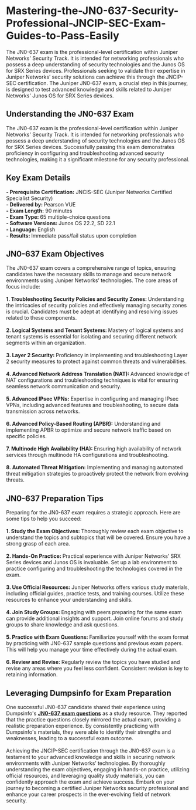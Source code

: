 # Mastering-the-JN0-637-Security-Professional-JNCIP-SEC-Exam-Guides-to-Pass-Easily
The JN0-637 exam is the professional-level certification within Juniper Networks' Security Track. It is intended for networking professionals who possess a deep understanding of security technologies and the Junos OS for SRX Series devices.
Professionals seeking to validate their expertise in Juniper Networks’ security solutions can achieve this through the JNCIP-SEC certification. The Juniper JN0-637 exam, a crucial step in this journey, is designed to test advanced knowledge and skills related to Juniper Networks' Junos OS for SRX Series devices.&nbsp;<br />
<h2>
	Understanding the JN0-637 Exam
</h2>
The JN0-637 exam is the professional-level certification within Juniper Networks' Security Track. It is intended for networking professionals who possess a deep understanding of security technologies and the Junos OS for SRX Series devices. Successfully passing this exam demonstrates proficiency in configuring and troubleshooting advanced security technologies, making it a significant milestone for any security professional.<br />
<h2>
	Key Exam Details
</h2>
<strong>- Prerequisite Certification:</strong> JNCIS-SEC (Juniper Networks Certified Specialist Security)<br />
<strong>- Delivered by: </strong>Pearson VUE<br />
<strong>- Exam Length:</strong> 90 minutes<br />
<strong>- Exam Type: </strong>65 multiple-choice questions<br />
<strong>- Software Versions: </strong>Junos OS 22.2, SD 22.1<br />
<strong>- Language:</strong> English<br />
<strong>- Results: </strong>Immediate pass/fail status upon completion<br />
<h2>
	JN0-637 Exam Objectives
</h2>
The JN0-637 exam covers a comprehensive range of topics, ensuring candidates have the necessary skills to manage and secure network environments using Juniper Networks’ technologies. The core areas of focus include:<br />
<br />
<strong>1. Troubleshooting Security Policies and Security Zones: </strong>Understanding the intricacies of security policies and effectively managing security zones is crucial. Candidates must be adept at identifying and resolving issues related to these components.<br />
<br />
<strong>2. Logical Systems and Tenant Systems: </strong>Mastery of logical systems and tenant systems is essential for isolating and securing different network segments within an organization.<br />
<br />
<strong>3. Layer 2 Security: </strong>Proficiency in implementing and troubleshooting Layer 2 security measures to protect against common threats and vulnerabilities.<br />
<br />
<strong>4. Advanced Network Address Translation (NAT): </strong>Advanced knowledge of NAT configurations and troubleshooting techniques is vital for ensuring seamless network communication and security.<br />
<br />
<strong>5. Advanced IPsec VPNs:</strong> Expertise in configuring and managing IPsec VPNs, including advanced features and troubleshooting, to secure data transmission across networks.<br />
<br />
<strong>6. Advanced Policy-Based Routing (APBR):</strong> Understanding and implementing APBR to optimize and secure network traffic based on specific policies.<br />
<br />
<strong>7. Multinode High Availability (HA): </strong>Ensuring high availability of network services through multinode HA configurations and troubleshooting.<br />
<br />
<strong>8. Automated Threat Mitigation:</strong> Implementing and managing automated threat mitigation strategies to proactively protect the network from evolving threats.<br />
<h2>
	JN0-637 Preparation Tips
</h2>
Preparing for the JN0-637 exam requires a strategic approach. Here are some tips to help you succeed:<br />
<br />
<strong>1. Study the Exam Objectives: </strong>Thoroughly review each exam objective to understand the topics and subtopics that will be covered. Ensure you have a strong grasp of each area.<br />
<br />
<strong>2. Hands-On Practice: </strong>Practical experience with Juniper Networks’ SRX Series devices and Junos OS is invaluable. Set up a lab environment to practice configuring and troubleshooting the technologies covered in the exam.<br />
<br />
<strong>3. Use Official Resources: </strong>Juniper Networks offers various study materials, including official guides, practice tests, and training courses. Utilize these resources to enhance your understanding and skills.<br />
<br />
<strong>4. Join Study Groups: </strong>Engaging with peers preparing for the same exam can provide additional insights and support. Join online forums and study groups to share knowledge and ask questions.<br />
<br />
<strong>5. Practice with Exam Questions: </strong>Familiarize yourself with the exam format by practicing with JN0-637 sample questions and previous exam papers. This will help you manage your time effectively during the actual exam.<br />
<br />
<strong>6. Review and Revise: </strong>Regularly review the topics you have studied and revise any areas where you feel less confident. Consistent revision is key to retaining information.<br />
<h2>
	Leveraging Dumpsinfo for Exam Preparation
</h2>
One successful JN0-637 candidate shared their experience using Dumpsinfo's <strong><a href="https://www.dumpsinfo.com/exam/jn0-637/" target="_blank">JN0-637 exam questions</a></strong> as a study resource. They reported that the practice questions closely mirrored the actual exam, providing a realistic preparation experience. By consistently practicing with Dumpsinfo's materials, they were able to identify their strengths and weaknesses, leading to a successful exam outcome.<br />
<br />
Achieving the JNCIP-SEC certification through the JN0-637 exam is a testament to your advanced knowledge and skills in securing network environments with Juniper Networks’ technologies. By thoroughly understanding the exam objectives, engaging in hands-on practice, utilizing official resources, and leveraging quality study materials, you can confidently approach the exam and achieve success. Embark on your journey to becoming a certified Juniper Networks security professional and enhance your career prospects in the ever-evolving field of network security.<br />
